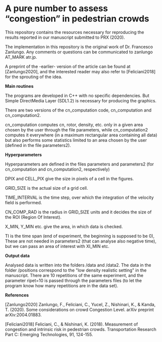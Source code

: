 
# A pure number to assess “congestion” in pedestrian crowds

This repository contains the resources necessary for reproducing the results reported in our manuscript submitted to PRX (2020). 

The implementation in this repository is the original work of Dr. Francesco Zanlungo. Any comments or questions can be communicated to zanlungo AT_MARK atr.jp.

A preprint of the -earlier- version of the article can be found at [Zanlungo2020], and the interested reader may also refer to [Feliciani2018] for the sprouting of the idea.


**Main routines**

The programs are developed in C++ with no specific dependencies. But Simple DirectMedia Layer (SDL1.2) is necessary for producing the graphics. 

There are two versions of the cn_computation code, cn_computation and cn_computation2.

cn_computation computes cn, rotor, density, etc. only in a given area chosen by the user through the file parameters, while cn_computation2 computes it everywhere (in a maximum rectangular area containing all data) but also performs some statistics limited to an area chosen by the user (defined in the file parameters2).

**Hyperparameters**

Hyperparameters are defined in the files parameters and parameters2 (for cn_computation and cn_computation2, respectively)

DPIX and CELL_PIX give the size in pixels of a cell in the figures.

GRID_SIZE is the actual size of a grid cell.

TIME_INTERVAL is the time step, over which the integration of the velocity field is performed.

CN_COMP_RAD is the radius in GRID_SIZE units and it decides the size of the ROI (Region Of Interest).

X_MIN, Y_MIN etc. give the area, in which data is checked.

TI is the time span (end of experiment, the beginning is supposed to be 0), These are not needed in parameters2 (that can analyse also negative time), but we can pass an area of interest with XI_MIN etc. 

**Output data**

Analysed data is written into the folders /data and /data2.
The data in the folder /positions correspond to the "low density realistic setting" in the manuscript. There are 10 repetitions of the same experiment, and the parameter ripet=10 is passed through the parameters files (to let the program know how many repetitions are in the data set).


**References**

[Zanlungo2020] Zanlungo, F., Feliciani, C., Yucel, Z., Nishinari, K., & Kanda, T. (2020). Some considerations on crowd Congestion Level. arXiv preprint arXiv:2004.01883.

[Feliciani2018] Feliciani, C., & Nishinari, K. (2018). Measurement of congestion and intrinsic risk in pedestrian crowds. Transportation Research Part C: Emerging Technologies, 91, 124-155.
